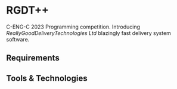 # RGDT++
C-ENG-C 2023 Programming competition. 
Introducing *ReallyGoodDeliveryTechnologies Ltd* blazingly fast delivery system software.

## Requirements

## Tools & Technologies 

